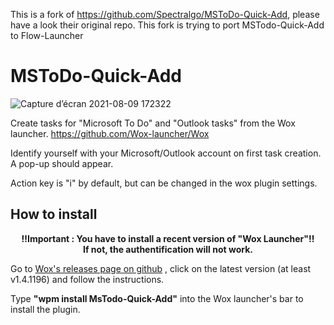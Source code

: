 This is a fork of https://github.com/Spectralgo/MSToDo-Quick-Add, please have a look their original repo. This fork is trying to port MSTodo-Quick-Add to Flow-Launcher

# MSToDo-Quick-Add
![Capture d’écran 2021-08-09 172322](https://user-images.githubusercontent.com/56794425/128717015-522e685a-a103-4cc4-859d-018b38b59b50.png)

Create tasks for "Microsoft To Do" and "Outlook tasks" from the Wox launcher. https://github.com/Wox-launcher/Wox

Identify yourself with your Microsoft/Outlook account on first task creation. A pop-up should appear.

Action key is "i" by default, but can be changed in the wox plugin settings.

## How to install

<p align="center">
  <strong>
‼Important : You have to install a recent version of "Wox Launcher"‼<br>
    If not, the authentification will not work.
  </strong>
</p>

<p>
Go to <a href="https://github.com/Wox-launcher/Wox/releases">Wox's releases page on github</a> , click on the latest version (at least v1.4.1196) and follow the instructions.
</p>

<p>
Type <strong>"wpm install MsTodo-Quick-Add"</strong> into the Wox launcher's bar to install the plugin.
</p>


